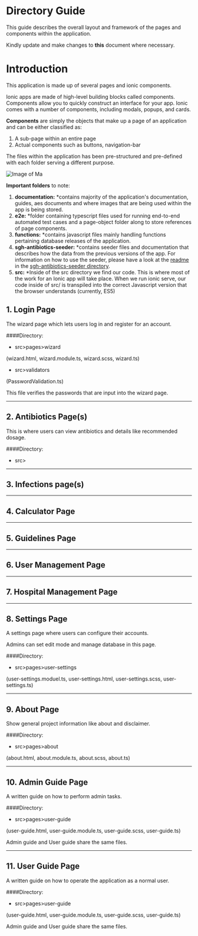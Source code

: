 Directory Guide
===============
This guide describes the overall layout and framework of the pages and components within the application.

Kindly update and make changes to **this** document where necessary.

# Introduction

This application is made up of several pages and ionic components. 

Ionic apps are made of high-level building blocks called components. Components allow you to quickly construct an interface for your app. Ionic comes with a number of components, including modals, popups, and cards.

**Components** are simply the objects that make up a page of an application and can be either classified as:
1. A sub-page within an entire page
2. Actual components such as buttons, navigation-bar

The files within the application has been pre-structured and pre-defined with each folder serving a different purpose.

![Image of Ma](https://firebasestorage.googleapis.com/v0/b/sgh-antibiotics.appspot.com/o/file-folders.JPG?alt=media&token=34c3e752-58c2-42d1-9544-967d56957141)

**Important folders** to note:
1. **documentation:** *contains majority of the application's documentation, guides, aes documents and where images that are being used within the app is being stored.
2. **e2e:** *folder containing typescript files used for running end-to-end automated test cases and a page-object folder along to store references of page components. 
3. **functions:** *contains javascript files mainly handling functions pertaining database releases of the application.
4. **sgh-antibiotics-seeder:** *contains seeder files and documentation that describes how the data from the previous versions of the app. For information on how to use the seeder, please have a look at the [readme](sgh-antibiotics-seeder/README.md) in the [sgh-antibiotics-seeder directory](sgh-antibiotics-seeder).
5. **src:** *Inside of the src directory we find our code. This is where most of the work for an Ionic app will take place. When we run ionic serve, our code inside of src/ is transpiled into the correct Javascript version that the browser understands (currently, ES5)
 
## 1. Login Page

The wizard page which lets users log in and register for an account.

####Directory:

- src>pages>wizard 

(wizard.html, wizard.module.ts, wizard.scss, wizard.ts)

-  src>validators

(PasswordValidation.ts)

This file verifies the passwords that are input into the wizard page.

-----
## 2. Antibiotics Page(s)

This is where users can view antibiotics and details like recommended dosage.

####Directory:

- src>

-----
## 3. Infections page(s)


-----
## 4. Calculator Page


-----
## 5. Guidelines Page


-----
## 6. User Management Page


-----
## 7. Hospital Management Page


-----
## 8. Settings Page

A settings page where users can configure their accounts.

Admins can set edit mode and manage database in this page.

####Directory:

- src>pages>user-settings

(user-settings.moduel.ts, user-settings.html, user-settings.scss, user-settings.ts)


-----
## 9. About Page

Show general project information like about and disclaimer.

####Directory:

- src>pages>about

(about.html, about.module.ts, about.scss, about.ts)

-----
## 10. Admin Guide Page

A written guide on how to perform admin tasks.

####Directory:

- src>pages>user-guide

(user-guide.html, user-guide.module.ts, user-guide.scss, user-guide.ts)

Admin guide and User guide share the same files.


-----
## 11. User Guide Page

A written guide on how to operate the application as a normal user.

####Directory:

- src>pages>user-guide

(user-guide.html, user-guide.module.ts, user-guide.scss, user-guide.ts)

Admin guide and User guide share the same files.




